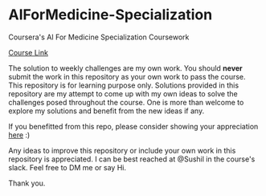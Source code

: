 # AIForMedicine-Specialization
Coursera's AI For Medicine Specialization Coursework

[Course Link](https://www.coursera.org/specializations/ai-for-medicine)

The solution to weekly challenges are my own work. You should **never** submit the work in this repository as your own work to pass the course. This repository is for learning purpose only. Solutions provided in this repository are my attempt to come up with my own ideas to solve the challenges posed throughout the course. One is more than welcome to explore my solutions and benefit from the new ideas if any.

If you benefitted from this repo, please consider showing your appreciation [here](https://www.buymeacoffee.com/ey0XpgZ) :)

Any ideas to improve this repository or include your own work in this repository is appreciated. I can be best reached at @Sushil in the course's slack. Feel free to DM me or say Hi.

Thank you.
